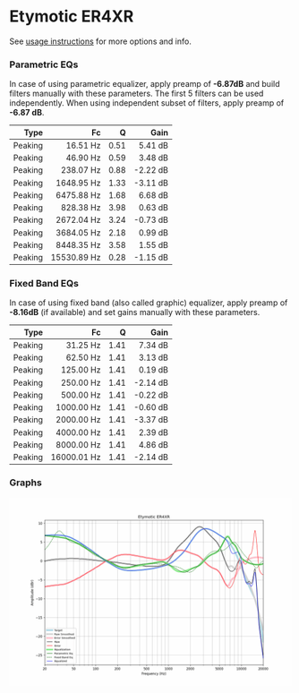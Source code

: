 # Etymotic ER4XR
See [usage instructions](https://github.com/jaakkopasanen/AutoEq#usage) for more options and info.

### Parametric EQs
In case of using parametric equalizer, apply preamp of **-6.87dB** and build filters manually
with these parameters. The first 5 filters can be used independently.
When using independent subset of filters, apply preamp of **-6.87 dB**.

| Type    | Fc          |    Q | Gain     |
|--------:|------------:|-----:|---------:|
| Peaking | 16.51 Hz    | 0.51 | 5.41 dB  |
| Peaking | 46.90 Hz    | 0.59 | 3.48 dB  |
| Peaking | 238.07 Hz   | 0.88 | -2.22 dB |
| Peaking | 1648.95 Hz  | 1.33 | -3.11 dB |
| Peaking | 6475.88 Hz  | 1.68 | 6.68 dB  |
| Peaking | 828.38 Hz   | 3.98 | 0.63 dB  |
| Peaking | 2672.04 Hz  | 3.24 | -0.73 dB |
| Peaking | 3684.05 Hz  | 2.18 | 0.99 dB  |
| Peaking | 8448.35 Hz  | 3.58 | 1.55 dB  |
| Peaking | 15530.89 Hz | 0.28 | -1.15 dB |

### Fixed Band EQs
In case of using fixed band (also called graphic) equalizer, apply preamp of **-8.16dB**
(if available) and set gains manually with these parameters.

| Type    | Fc          |    Q | Gain     |
|--------:|------------:|-----:|---------:|
| Peaking | 31.25 Hz    | 1.41 | 7.34 dB  |
| Peaking | 62.50 Hz    | 1.41 | 3.13 dB  |
| Peaking | 125.00 Hz   | 1.41 | 0.19 dB  |
| Peaking | 250.00 Hz   | 1.41 | -2.14 dB |
| Peaking | 500.00 Hz   | 1.41 | -0.22 dB |
| Peaking | 1000.00 Hz  | 1.41 | -0.60 dB |
| Peaking | 2000.00 Hz  | 1.41 | -3.37 dB |
| Peaking | 4000.00 Hz  | 1.41 | 2.39 dB  |
| Peaking | 8000.00 Hz  | 1.41 | 4.86 dB  |
| Peaking | 16000.01 Hz | 1.41 | -2.14 dB |

### Graphs
![](./Etymotic%20ER4XR.png)